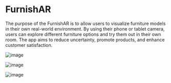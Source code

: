 # FurnishAR # 

The purpose of the FurnishAR is to allow users to visualize furniture models in their own real-world environment. By using their phone or tablet camera, users can explore different furniture options and try them out in their own room. The app aims to reduce uncertainty, promote products, and enhance customer satisfaction.


![image](https://github.com/AndiMititelu/FurnishAR-IMR-2023/assets/41987168/e6a41848-c29a-4235-8a52-072a378fb38a)

![image](https://github.com/AndiMititelu/FurnishAR-IMR-2023/assets/41987168/18057130-67bf-476f-a636-4abbe11c06d5)

![image](https://github.com/AndiMititelu/FurnishAR-IMR-2023/assets/41987168/bf360c5b-a85b-4b63-a3f5-efc5f8a81e99)


